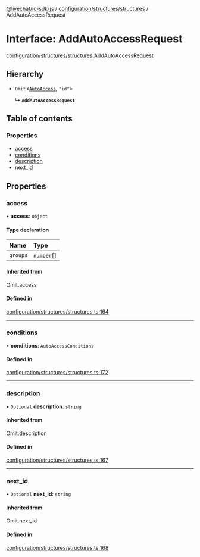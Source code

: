 [@livechat/lc-sdk-js](../README.md) / [configuration/structures/structures](../modules/configuration_structures_structures.md) / AddAutoAccessRequest

# Interface: AddAutoAccessRequest

[configuration/structures/structures](../modules/configuration_structures_structures.md).AddAutoAccessRequest

## Hierarchy

- `Omit`<[`AutoAccess`](configuration_structures_structures.AutoAccess.md), ``"id"``\>

  ↳ **`AddAutoAccessRequest`**

## Table of contents

### Properties

- [access](configuration_structures_structures.AddAutoAccessRequest.md#access)
- [conditions](configuration_structures_structures.AddAutoAccessRequest.md#conditions)
- [description](configuration_structures_structures.AddAutoAccessRequest.md#description)
- [next\_id](configuration_structures_structures.AddAutoAccessRequest.md#next_id)

## Properties

### access

• **access**: `Object`

#### Type declaration

| Name | Type |
| :------ | :------ |
| `groups` | `number`[] |

#### Inherited from

Omit.access

#### Defined in

[configuration/structures/structures.ts:164](https://github.com/livechat/lc-sdk-js/blob/10347df/src/configuration/structures/structures.ts#L164)

___

### conditions

• **conditions**: `AutoAccessConditions`

#### Defined in

[configuration/structures/structures.ts:172](https://github.com/livechat/lc-sdk-js/blob/10347df/src/configuration/structures/structures.ts#L172)

___

### description

• `Optional` **description**: `string`

#### Inherited from

Omit.description

#### Defined in

[configuration/structures/structures.ts:167](https://github.com/livechat/lc-sdk-js/blob/10347df/src/configuration/structures/structures.ts#L167)

___

### next\_id

• `Optional` **next\_id**: `string`

#### Inherited from

Omit.next\_id

#### Defined in

[configuration/structures/structures.ts:168](https://github.com/livechat/lc-sdk-js/blob/10347df/src/configuration/structures/structures.ts#L168)
